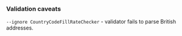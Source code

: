 ### Validation caveats
`--ignore CountryCodeFillRateChecker` - validator fails to parse British addresses.
